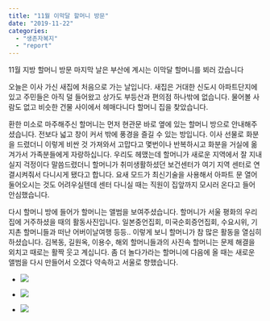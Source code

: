 ```yaml
---
title: "11월 이막달 할머니 방문"
date: "2019-11-22"
categories: 
  - "생존자복지"
  - "report"
---
```


11월 지방 할머니 방문 마지막 날은 부산에 계시는 이막달 할머니를 뵈러 갔습니다

오늘은 이사 가신 새집에 처음으로 가는 날입니다. 새집은 거대한 신도시 아파트단지에 있고 주민들은 아직 덜 들어왔고 상가도 부등산과 편의점 하나밖에 없습니다. 물어볼 사람도 없고 비슷한 건물 사이에서 헤매다니다 할머니 집을 찾았습니다.

환한 미소로 마주해주신 할머니는 먼저 현관문 바로 옆에 있는 할머니 방으로 안내해주셨습니다. 전보다 넓고 창이 커서 밖에 풍경을 즐길 수 있는 방입니다. 이사 선물로 화분을 드렸더니 이렇게 비싼 것 가져와서 고맙다고 몇번이나 반복하시고 화분을 거실에 옮겨가서 가족분들에게 자랑하십니다. 우리도 헤맸는데 할머니가 새로운 지역에서 잘 지내실지 걱정이다 말씀드렸더니 할머니가 취미생활하셨던 보건센터가 여기 지역 센터로 연결시켜줘서 다니시게 됐다고 합니다. 요새 모드가 최신기술을 사용해서 아파트 문 열어 둘어오시는 것도 어려우실텐데 센터 다니실 때는 직원이 집앞까지 모시러 온다고 들어 안심했습니다.

다시 할머니 방에 들어가 할머니는 앨범을 보여주셨습니다. 할머니가 서울 평화의 우리집에 거주하셨을 때의 활동사진입니다. 일본중언집회, 미국순회증언집회, 수요시위, 기지촌 할머니들과 떠난 어버이날여행 등등.. 이렇게 보니 할머니가 참 많은 활동을 열심히 하셨습니다. 김복동, 길원옥, 이용수, 해외 할머니들과의 사진속 할머니는 문제 해결을 외치고 때로는 활짝 웃고 계십니다. 좀 더 놀다가라는 할머니에 다음에 올 때는 새로운 앨범을 다시 만들어서 오겠다 약속하고 서울로 향했습니다.

- ![](https://r2.womenandwar.net/2019/12/photo_2019-12-17_12-57-40-1-768x1024.jpg)
    
- ![](https://r2.womenandwar.net/2019/12/photo_2019-12-17_12-57-32-1024x768.jpg)
    
- ![](https://r2.womenandwar.net/2019/12/photo_2019-12-17_12-57-36-1-1024x768.jpg)
